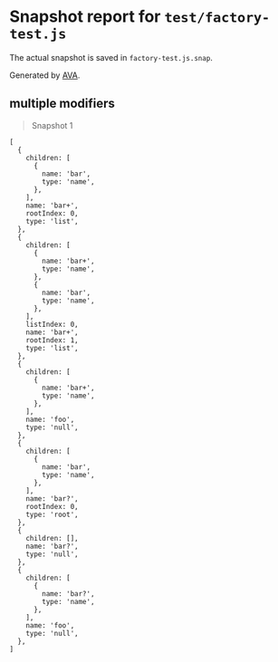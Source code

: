 # Snapshot report for `test/factory-test.js`

The actual snapshot is saved in `factory-test.js.snap`.

Generated by [AVA](https://ava.li).

## multiple modifiers

> Snapshot 1

    [
      {
        children: [
          {
            name: 'bar',
            type: 'name',
          },
        ],
        name: 'bar+',
        rootIndex: 0,
        type: 'list',
      },
      {
        children: [
          {
            name: 'bar+',
            type: 'name',
          },
          {
            name: 'bar',
            type: 'name',
          },
        ],
        listIndex: 0,
        name: 'bar+',
        rootIndex: 1,
        type: 'list',
      },
      {
        children: [
          {
            name: 'bar+',
            type: 'name',
          },
        ],
        name: 'foo',
        type: 'null',
      },
      {
        children: [
          {
            name: 'bar',
            type: 'name',
          },
        ],
        name: 'bar?',
        rootIndex: 0,
        type: 'root',
      },
      {
        children: [],
        name: 'bar?',
        type: 'null',
      },
      {
        children: [
          {
            name: 'bar?',
            type: 'name',
          },
        ],
        name: 'foo',
        type: 'null',
      },
    ]
